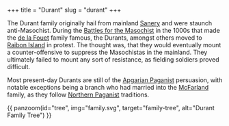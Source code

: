 +++
title = "Durant"
slug = "durant"
+++

The Durant family originally hail from mainland [Sanery](@/locations/sanery.md)
and were staunch anti-Masochist. During the [Battles for the Masochist](@/events/battles-for-the-masochist.md) in the 1000s that made the [de la Fouet](@/families/de-la-fouet.md) 
family famous, the Durants, amongst others moved to 
[Raibon Island](@/locations/raibon-island.md) in protest. The thought was, that
they would eventually mount a counter-offensive to suppress the Masochistas in 
the mainland. They ultimately failed to mount any sort of resistance, as fielding
soldiers proved difficult.

Most present-day Durants are still of the [Apgarian Paganist](@/religions/paganism/apgarian/_index.md) persuasion, with notable exceptions being a branch who
had married into the [McFarland](@/families/mcfarland/index.md) family, as they follow 
[Northern Paganist](@/religions/paganism/northern/_index.md) traditions.

{{ panzoom(id="tree", img="family.svg", target="family-tree", alt="Durant Family Tree") }}